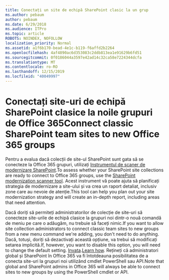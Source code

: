 ```yaml
---
title: Conectați un site de echipă SharePoint clasic la un grup
ms.author: pebaum
author: pebaum
ms.date: 6/29/2018
ms.audience: ITPro
ms.topic: article
ROBOTS: NOINDEX, NOFOLLOW
localization_priority: Normal
ms.assetid: a1f6b170-bead-4e1c-b119-f6affd2b2264
ms.openlocfilehash: 4af4890ac6d353083c2ddb813ea1e91629b6fd51
ms.sourcegitcommit: 0f0186044a3597e42ad14c32ca58e7224344dcfa
ms.translationtype: MT
ms.contentlocale: ro-RO
ms.lasthandoff: 12/15/2019
ms.locfileid: "40049997"
---
```

# <a name="connect-classic-sharepoint-team-sites-to-new-office-365-groups"></a><span data-ttu-id="094f7-102">Conectați site-uri de echipă SharePoint clasice la noile grupuri de Office 365</span><span class="sxs-lookup"><span data-stu-id="094f7-102">Connect classic SharePoint team sites to new Office 365 groups</span></span>

<span data-ttu-id="094f7-103">Pentru a evalua dacă colecții de site-ul SharePoint sunt gata să se conecteze la Office 365 grupuri, utilizați [Instrumentul de scaner de modernizare SharePoint](https://go.microsoft.com/fwlink/?linkid=873066).</span><span class="sxs-lookup"><span data-stu-id="094f7-103">To assess whether your SharePoint site collections are ready to connect to Office 365 groups, use the [SharePoint modernization scanner tool](https://go.microsoft.com/fwlink/?linkid=873066).</span></span> <span data-ttu-id="094f7-104">Acest instrument vă poate ajuta să planificați strategia de modernizare a site-ului și va crea un raport detaliat, inclusiv zone care au nevoie de atenție.</span><span class="sxs-lookup"><span data-stu-id="094f7-104">This tool can help you plan out your site modernization strategy and will create an in-depth report, including areas that need attention.</span></span>
  
<span data-ttu-id="094f7-105">Dacă doriți să permiteți administratorilor de colecție de site-uri să conecteze site-urile de echipă clasice la grupuri noi dintr-o nouă comandă de meniu pe care o adăugăm, nu trebuie să faceți nimic.</span><span class="sxs-lookup"><span data-stu-id="094f7-105">If you want to allow site collection administrators to connect classic team sites to new groups from a new menu command we're adding, you don't need to do anything.</span></span> <span data-ttu-id="094f7-106">Dacă, totuși, doriți să dezactivați această opțiune, va trebui să modificați setarea implicită.</span><span class="sxs-lookup"><span data-stu-id="094f7-106">If, however, you want to disable this option, you will need to change the default setting.</span></span> <span data-ttu-id="094f7-107">[Invata](https://go.microsoft.com/fwlink/?linkid=2004316).</span><span class="sxs-lookup"><span data-stu-id="094f7-107">[Learn how](https://go.microsoft.com/fwlink/?linkid=2004316).</span></span> <span data-ttu-id="094f7-108">Rețineți că administratori global și SharePoint în Office 365 va fi întotdeauna posibilitatea de a conecta site-uri la grupuri noi utilizând cmdlet PowerShell sau API.</span><span class="sxs-lookup"><span data-stu-id="094f7-108">Note that global and SharePoint admins in Office 365 will always be able to connect sites to new groups by using the PowerShell cmdlet or API.</span></span>
  

